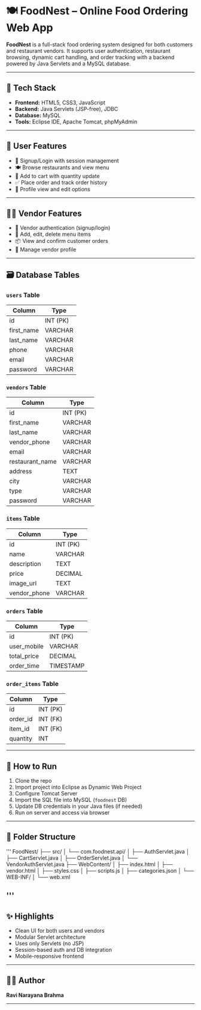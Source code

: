 
# 🍽️ FoodNest – Online Food Ordering Web App

**FoodNest** is a full-stack food ordering system designed for both customers and restaurant vendors. It supports user authentication, restaurant browsing, dynamic cart handling, and order tracking with a backend powered by Java Servlets and a MySQL database.

---

## 🔧 Tech Stack

- **Frontend:** HTML5, CSS3, JavaScript
- **Backend:** Java Servlets (JSP-free), JDBC
- **Database:** MySQL
- **Tools:** Eclipse IDE, Apache Tomcat, phpMyAdmin

---

## 👤 User Features

- 🔐 Signup/Login with session management
- 🍽️ Browse restaurants and view menu
- 🛒 Add to cart with quantity update
- ✅ Place order and track order history
- 👤 Profile view and edit options

---

## 🧑‍🍳 Vendor Features

- 🔐 Vendor authentication (signup/login)
- 🍱 Add, edit, delete menu items
- 📦 View and confirm customer orders
- 👤 Manage vendor profile

---

## 🗃️ Database Tables

### `users` Table
| Column        | Type     |
|---------------|----------|
| id            | INT (PK) |
| first_name    | VARCHAR  |
| last_name     | VARCHAR  |
| phone         | VARCHAR  |
| email         | VARCHAR  |
| password      | VARCHAR  |

### `vendors` Table
| Column         | Type     |
|----------------|----------|
| id             | INT (PK) |
| first_name     | VARCHAR  |
| last_name      | VARCHAR  |
| vendor_phone   | VARCHAR  |
| email          | VARCHAR  |
| restaurant_name| VARCHAR  |
| address        | TEXT     |
| city           | VARCHAR  |
| type           | VARCHAR  |
| password       | VARCHAR  |

### `items` Table
| Column        | Type     |
|---------------|----------|
| id            | INT (PK) |
| name          | VARCHAR  |
| description   | TEXT     |
| price         | DECIMAL  |
| image_url     | TEXT     |
| vendor_phone  | VARCHAR  |

### `orders` Table
| Column        | Type     |
|---------------|----------|
| id            | INT (PK) |
| user_mobile   | VARCHAR  |
| total_price   | DECIMAL  |
| order_time    | TIMESTAMP|

### `order_items` Table
| Column     | Type     |
|------------|----------|
| id         | INT (PK) |
| order_id   | INT (FK) |
| item_id    | INT (FK) |
| quantity   | INT      |

---

## 🚀 How to Run

1. Clone the repo
2. Import project into Eclipse as Dynamic Web Project
3. Configure Tomcat Server
4. Import the SQL file into MySQL (`foodnest` DB)
5. Update DB credentials in your Java files (if needed)
6. Run on server and access via browser

---

## 📂 Folder Structure


'''
FoodNest/
├── src/
│   └── com.foodnest.api/
│       ├── AuthServlet.java
│       ├── CartServlet.java
│       ├── OrderServlet.java
│       └── VendorAuthServlet.java
├── WebContent/
│   ├── index.html
│   ├── vendor.html
│   ├── styles.css
│   ├── scripts.js
│   ├── categories.json
│   └── WEB-INF/
│       └── web.xml


'''
---

## ✨ Highlights

- Clean UI for both users and vendors
- Modular Servlet architecture
- Uses only Servlets (no JSP)
- Session-based auth and DB integration
- Mobile-responsive frontend

---

## 🙋‍♂️ Author

**Ravi Narayana Brahma**  

---

